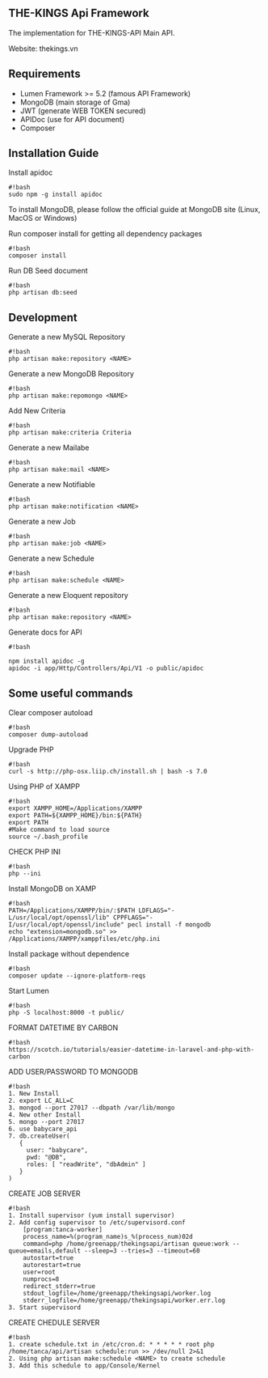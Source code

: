 ## THE-KINGS Api Framework

The implementation for THE-KINGS-API Main API.

Website: thekings.vn

## Requirements
* Lumen Framework >= 5.2 (famous API Framework)
* MongoDB (main storage of Gma)
* JWT (generate WEB TOKEN secured)
* APIDoc (use for API document)
* Composer


## Installation Guide
Install apidoc

```
#!bash
sudo npm -g install apidoc

```

To install MongoDB, please follow the official guide at MongoDB site (Linux, MacOS or Windows)

Run composer install for getting all dependency packages

```
#!bash
composer install

```

Run DB Seed document
```
#!bash
php artisan db:seed

```

## Development
Generate a new MySQL Repository

```
#!bash
php artisan make:repository <NAME>

```

Generate a new MongoDB Repository

```
#!bash
php artisan make:repomongo <NAME>

```

Add New Criteria

```
#!bash
php artisan make:criteria Criteria
```

Generate a new Mailabe

```
#!bash
php artisan make:mail <NAME>

```

Generate a new Notifiable

```
#!bash
php artisan make:notification <NAME>

```
Generate a new Job

```
#!bash
php artisan make:job <NAME>

```

Generate a new Schedule

```
#!bash
php artisan make:schedule <NAME>

```

Generate a new Eloquent repository

```
#!bash
php artisan make:repository <NAME>

```

Generate docs for API

```
#!bash

npm install apidoc -g
apidoc -i app/Http/Controllers/Api/V1 -o public/apidoc

```

## Some useful commands

Clear composer autoload

```
#!bash
composer dump-autoload

```

Upgrade PHP

```
#!bash
curl -s http://php-osx.liip.ch/install.sh | bash -s 7.0
```

Using PHP of XAMPP

```
#!bash
export XAMPP_HOME=/Applications/XAMPP
export PATH=${XAMPP_HOME}/bin:${PATH}
export PATH
#Make command to load source
source ~/.bash_profile
```

CHECK PHP INI

```
#!bash
php --ini
```

Install MongoDB on XAMP

```
#!bash
PATH=/Applications/XAMPP/bin/:$PATH LDFLAGS="-L/usr/local/opt/openssl/lib" CPPFLAGS="-I/usr/local/opt/openssl/include" pecl install -f mongodb
echo "extension=mongodb.so" >> /Applications/XAMPP/xamppfiles/etc/php.ini
```

Install package without dependence

```
#!bash
composer update --ignore-platform-reqs
```

Start Lumen

```
#!bash
php -S localhost:8000 -t public/
```

FORMAT DATETIME BY CARBON

```
#!bash
https://scotch.io/tutorials/easier-datetime-in-laravel-and-php-with-carbon
```

ADD USER/PASSWORD TO MONGODB

```
#!bash
1. New Install
2. export LC_ALL=C
3. mongod --port 27017 --dbpath /var/lib/mongo
4. New other Install
5. mongo --port 27017
6. use babycare_api
7. db.createUser(
   {
     user: "babycare",
     pwd: "@DB",
     roles: [ "readWrite", "dbAdmin" ]
   }
)
```

CREATE JOB SERVER

```
#!bash
1. Install supervisor (yum install supervisor)
2. Add config supervisor to /etc/supervisord.conf
	[program:tanca-worker]
	process_name=%(program_name)s_%(process_num)02d
	command=php /home/greenapp/thekingsapi/artisan queue:work --queue=emails,default --sleep=3 --tries=3 --timeout=60
	autostart=true
	autorestart=true
	user=root
	numprocs=8
	redirect_stderr=true
	stdout_logfile=/home/greenapp/thekingsapi/worker.log
	stderr_logfile=/home/greenapp/thekingsapi/worker.err.log
3. Start supervisord
```

CREATE CHEDULE SERVER

```
#!bash
1. create schedule.txt in /etc/cron.d: * * * * * root php /home/tanca/api/artisan schedule:run >> /dev/null 2>&1
2. Using php artisan make:schedule <NAME> to create schedule
3. Add this schedule to app/Console/Kernel
```
